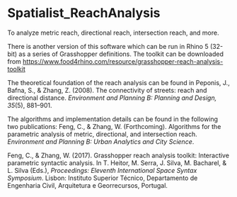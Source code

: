 # Spatialist_ReachAnalysis
To analyze metric reach, directional reach, intersection reach, and more.

There is another version of this software which can be run in Rhino 5 (32-bit) as a series of Grasshopper definitions. The toolkit can be downloaded from
https://www.food4rhino.com/resource/grasshopper-reach-analysis-toolkit

The theoretical foundation of the reach analysis can be found in
Peponis, J., Bafna, S., & Zhang, Z. (2008). The connectivity of streets: reach and directional distance. *Environment and Planning B: Planning and Design, 35*(5), 881–901.

The algorithms and implementation details can be found in the following two publications:
Feng, C., & Zhang, W. (Forthcoming). Algorithms for the parametric analysis of metric, directional, and intersection reach. *Environment and Planning B: Urban Analytics and City Science*.

Feng, C., & Zhang, W. (2017). Grasshopper reach analysis toolkit: Interactive parametric syntactic analysis. In T. Heitor, M. Serra, J. Silva, M. Bacharel, & L. Silva (Eds.), *Proceedings: Eleventh International Space Syntax Symposium*. Lisbon: Instituto Superior Técnico, Departamento de Engenharia Civil, Arquitetura e Georrecursos, Portugal.
